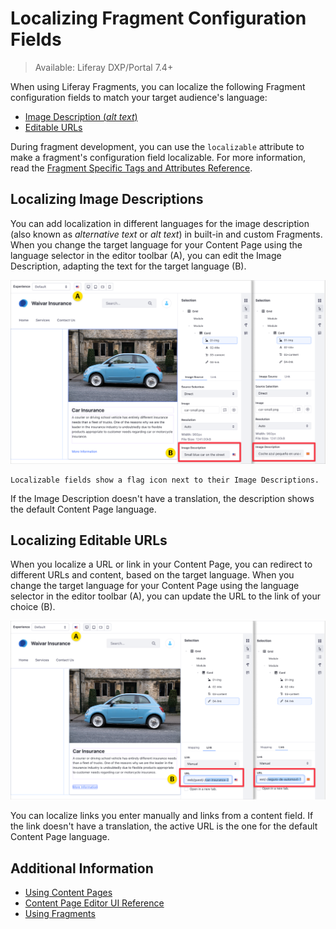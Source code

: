 # Localizing Fragment Configuration Fields

> Available: Liferay DXP/Portal 7.4+

When using Liferay Fragments, you can localize the following Fragment configuration fields to match your target audience's language:

* [Image Description (*alt text*)](#localizing-alternative-text-for-images)
* [Editable URLs](#localizing-editable-urls)
<!-- * [Collection Filter Label Text](#localizing-collection-filter-label-text) -->

During fragment development, you can use the `localizable` attribute to make a fragment's configuration field localizable. For more information, read the [Fragment Specific Tags and Attributes Reference](../../../../developer-guide/reference/fragments/fragment-specific-tags-reference.md).

## Localizing Image Descriptions

You can add localization in different languages for the image description (also known as *alternative text* or *alt text*) in built-in and custom Fragments. When you change the target language for your Content Page using the language selector in the editor toolbar (A), you can edit the Image Description, adapting the text for the target language (B).

![You can localize the Image Description in the Content Page editor.](./localizing-fragment-configuration-fields/images/01.png)

```{tip}
Localizable fields show a flag icon next to their Image Descriptions. 
```

If the Image Description doesn't have a translation, the description shows the default Content Page language.

## Localizing Editable URLs

When you localize a URL or link in your Content Page, you can redirect to different URLs and content, based on the target language. When you change the target language for your Content Page using the language selector in the editor toolbar (A), you can update the URL to the link of your choice (B).

![You can localize the link in the Content Page editor.](./localizing-fragment-configuration-fields/images/02.png)

You can localize links you enter manually and links from a content field. If the link doesn't have a translation, the active URL is the one for the default Content Page language.

<!--TASK: explain.
## Localizing Collection Filter Label Text -->

## Additional Information

- [Using Content Pages](../../../using-content-pages.md)
- [Content Page Editor UI Reference](../../../using-content-pages/content-page-editor-ui-reference.md)
- [Using Fragments](../../using-fragments.md)
